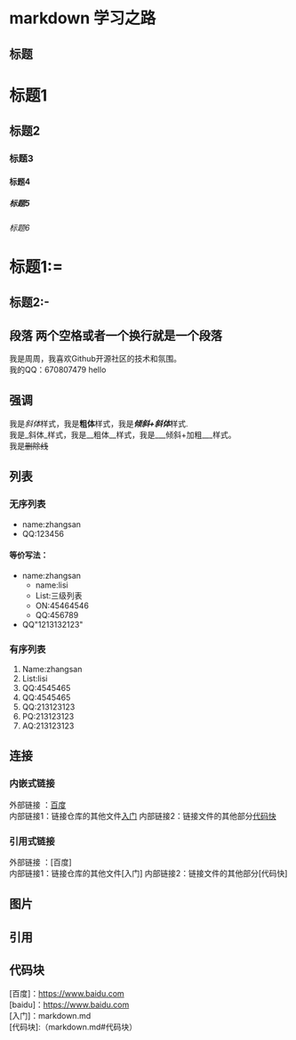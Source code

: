 #  markdown 学习之路
##  标题

#  标题1
##  标题2
###  标题3
####  标题4
#####  标题5
######  标题6
<!-- 以下这种不常用 -->
标题1:=
===
标题2:-
---

##  段落 两个空格或者一个换行就是一个段落

我是周周，我喜欢Github开源社区的技术和氛围。  
  我的QQ：670807479
	hello 

##  强调
我是*斜体*样式，我是**粗体**样式，我是***倾斜+斜体***样式.  
我是_斜体_样式，我是__粗体__样式，我是___倾斜+加粗___样式。  
我是~~删除线~~


##  列表
###  无序列表  
* name:zhangsan    
* QQ:123456 

####  等价写法：
- name:zhangsan  
	- name:lisi 
	 - List:三级列表
	 - ON:45464546
	- QQ:456789
- QQ"1213132123"  
###  有序列表
 1. Name:zhangsan  
   1. List:lisi
   2. QQ:4545465
   3. QQ:4545465
 2. QQ:213123123  
 4. PQ:213123123
 3. AQ:213123123


##  连接
###  内嵌式链接    
外部链接 ：[百度](https://baidu.com)   
内部链接1：链接仓库的其他文件[入门](rumen.md)
内部链接2：链接文件的其他部分[代码快](markdown.md#代码块)

###  引用式链接  
外部链接 ：[百度]  
内部链接1：链接仓库的其他文件[入门]
内部链接2：链接文件的其他部分[代码快]


##  图片
  

##  引用



##  代码块




<!-- 以下是文档的引用链接 -->
[百度]：https://www.baidu.com  
[baidu]：https://www.baidu.com  
[入门]：markdown.md  
[代码块]:（markdown.md#代码块）  
